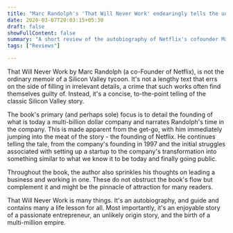 ```yaml
---
title: "Marc Randolph's 'That Will Never Work' endearingly tells the unlikely story of Netflix"
date: 2020-03-07T20:03:15+05:30
draft: false
showFullContent: false
summary: "A short review of the autobiography of Netflix's cofounder Marc Randolph"
tags: ["Reviews"]

---
```


That Will Never Work by Marc Randolph (a co-Founder of Netflix), is not the ordinary memoir of a Silicon Valley tycoon. It's not a lengthy text that errs on the side of filling in irrelevant details, a crime that such works often find themselves guilty of. Instead, it's a concise, to-the-point telling of the classic Silicon Valley story.

The book's primary (and perhaps sole) focus is to detail the founding of what is today a multi-billion dollar company and narrates Randolph's time in the company. This is made apparent from the get-go, with him immediately jumping into the meat of the story - the founding of Netflix. He continues telling the tale, from the company's founding in 1997 and the initial struggles associated with setting up a startup to the company's transformation into something similar to what we know it to be today and finally going public.

Throughout the book, the author also sprinkles his thoughts on leading a business and working in one. These do not obstruct the book's flow but complement it and might be the pinnacle of attraction for many readers.

That Will Never Work is many things. It's an autobiography, and guide and contains many a life lesson for all. Most importantly, it's an enjoyable story of a passionate entrepreneur, an unlikely origin story, and the birth of a multi-million empire.
